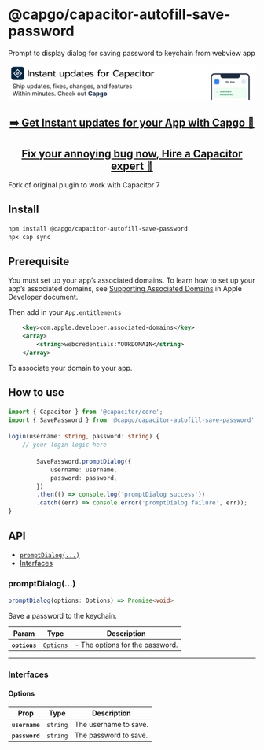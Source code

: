 # @capgo/capacitor-autofill-save-password

Prompt to display dialog for saving password to keychain from webview app

 <a href="https://capgo.app/"><img src='https://raw.githubusercontent.com/Cap-go/capgo/main/assets/capgo_banner.png' alt='Capgo - Instant updates for capacitor'/></a>

<div align="center">
  <h2><a href="https://capgo.app/?ref=plugin"> ➡️ Get Instant updates for your App with Capgo 🚀</a></h2>
  <h2><a href="https://capgo.app/consulting/?ref=plugin"> Fix your annoying bug now, Hire a Capacitor expert 💪</a></h2>
</div>

Fork of original plugin to work with Capacitor 7 

## Install

```bash
npm install @capgo/capacitor-autofill-save-password
npx cap sync
```

## Prerequisite
You must set up your app’s associated domains. To learn how to set up your app’s associated domains, see [Supporting Associated Domains](https://developer.apple.com/documentation/safariservices/supporting_associated_domains) in Apple Developer document.

Then add in your `App.entitlements`

```xml
	<key>com.apple.developer.associated-domains</key>
	<array>
		<string>webcredentials:YOURDOMAIN</string>
	</array>
```

To associate your domain to your app.

## How to use
```ts
import { Capacitor } from '@capacitor/core';
import { SavePassword } from '@capgo/capacitor-autofill-save-password';
    
login(username: string, password: string) {
    // your login logic here
        
        SavePassword.promptDialog({
            username: username,
            password: password,
        })
        .then(() => console.log('promptDialog success'))
        .catch((err) => console.error('promptDialog failure', err));
}
```

## API

<docgen-index>

* [`promptDialog(...)`](#promptdialog)
* [Interfaces](#interfaces)

</docgen-index>

<docgen-api>
<!--Update the source file JSDoc comments and rerun docgen to update the docs below-->

### promptDialog(...)

```typescript
promptDialog(options: Options) => Promise<void>
```

Save a password to the keychain.

| Param         | Type                                        | Description                     |
| ------------- | ------------------------------------------- | ------------------------------- |
| **`options`** | <code><a href="#options">Options</a></code> | - The options for the password. |

--------------------


### Interfaces


#### Options

| Prop           | Type                | Description           |
| -------------- | ------------------- | --------------------- |
| **`username`** | <code>string</code> | The username to save. |
| **`password`** | <code>string</code> | The password to save. |

</docgen-api>
